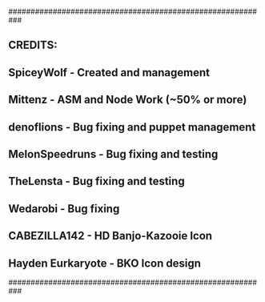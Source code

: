 ###########################################################
##  CREDITS:
##    SpiceyWolf         - Created and management
##    Mittenz            - ASM and Node Work (~50% or more)
##    denoflions         - Bug fixing and puppet management
##    MelonSpeedruns     - Bug fixing and testing
##    TheLensta          - Bug fixing and testing
##    Wedarobi           - Bug fixing
##    CABEZILLA142       - HD Banjo-Kazooie Icon
##    Hayden Eurkaryote  - BKO Icon design
###########################################################